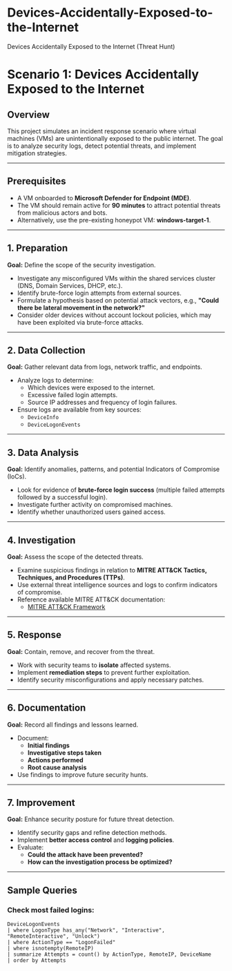 # Devices-Accidentally-Exposed-to-the-Internet
Devices Accidentally Exposed to the Internet (Threat Hunt)


# Scenario 1: Devices Accidentally Exposed to the Internet

## Overview
This project simulates an incident response scenario where virtual machines (VMs) are unintentionally exposed to the public internet. The goal is to analyze security logs, detect potential threats, and implement mitigation strategies.

---

## Prerequisites
- A VM onboarded to **Microsoft Defender for Endpoint (MDE)**.
- The VM should remain active for **90 minutes** to attract potential threats from malicious actors and bots.
- Alternatively, use the pre-existing honeypot VM: **windows-target-1**.

---

## 1. Preparation
**Goal:** Define the scope of the security investigation.

- Investigate any misconfigured VMs within the shared services cluster (DNS, Domain Services, DHCP, etc.).
- Identify brute-force login attempts from external sources.
- Formulate a hypothesis based on potential attack vectors, e.g., **"Could there be lateral movement in the network?"**
- Consider older devices without account lockout policies, which may have been exploited via brute-force attacks.

---

## 2. Data Collection
**Goal:** Gather relevant data from logs, network traffic, and endpoints.

- Analyze logs to determine:
  - Which devices were exposed to the internet.
  - Excessive failed login attempts.
  - Source IP addresses and frequency of login failures.
- Ensure logs are available from key sources:
  - `DeviceInfo`
  - `DeviceLogonEvents`

---

## 3. Data Analysis
**Goal:** Identify anomalies, patterns, and potential Indicators of Compromise (IoCs).

- Look for evidence of **brute-force login success** (multiple failed attempts followed by a successful login).
- Investigate further activity on compromised machines.
- Identify whether unauthorized users gained access.

---

## 4. Investigation
**Goal:** Assess the scope of the detected threats.

- Examine suspicious findings in relation to **MITRE ATT&CK Tactics, Techniques, and Procedures (TTPs)**.
- Use external threat intelligence sources and logs to confirm indicators of compromise.
- Reference available MITRE ATT&CK documentation:
  - [MITRE ATT&CK Framework](https://attack.mitre.org/)

---

## 5. Response
**Goal:** Contain, remove, and recover from the threat.

- Work with security teams to **isolate** affected systems.
- Implement **remediation steps** to prevent further exploitation.
- Identify security misconfigurations and apply necessary patches.

---

## 6. Documentation
**Goal:** Record all findings and lessons learned.

- Document:
  - **Initial findings**
  - **Investigative steps taken**
  - **Actions performed**
  - **Root cause analysis**
- Use findings to improve future security hunts.

---

## 7. Improvement
**Goal:** Enhance security posture for future threat detection.

- Identify security gaps and refine detection methods.
- Implement **better access control** and **logging policies**.
- Evaluate:
  - **Could the attack have been prevented?**
  - **How can the investigation process be optimized?**

---

## Sample Queries
### Check most failed logins:
```kusto
DeviceLogonEvents
| where LogonType has_any("Network", "Interactive", "RemoteInteractive", "Unlock")
| where ActionType == "LogonFailed"
| where isnotempty(RemoteIP)
| summarize Attempts = count() by ActionType, RemoteIP, DeviceName
| order by Attempts
